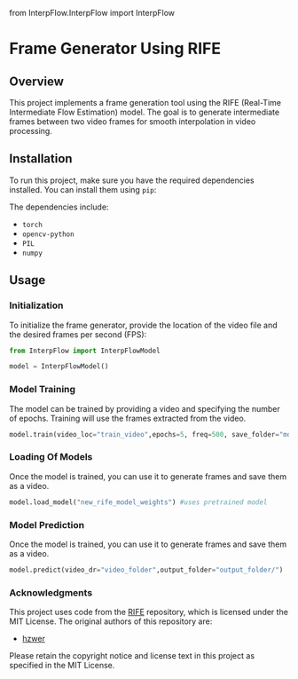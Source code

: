 from InterpFlow.InterpFlow import InterpFlow

# Frame Generator Using RIFE

## Overview

This project implements a frame generation tool using the RIFE (Real-Time Intermediate Flow Estimation) model. The goal is to generate intermediate frames between two video frames for smooth interpolation in video processing.

## Installation

To run this project, make sure you have the required dependencies installed. You can install them using `pip`:

The dependencies include:

- `torch`
- `opencv-python`
- `PIL`
- `numpy`

## Usage

### Initialization

To initialize the frame generator, provide the location of the video file and the desired frames per second (FPS):

```python
from InterpFlow import InterpFlowModel

model = InterpFlowModel()
```


### Model Training

The model can be trained by providing a video and specifying the number of epochs. Training will use the frames extracted from the video.

```python
model.train(video_loc="train_video",epochs=5, freq=500, save_folder="models/")
```
### Loading Of Models

Once the model is trained, you can use it to generate frames and save them as a video.

```python
model.load_model("new_rife_model_weights") #uses pretrained model
```

### Model Prediction

Once the model is trained, you can use it to generate frames and save them as a video.

```python
model.predict(video_dr="video_folder",output_folder="output_folder/")
```

### Acknowledgments

This project uses code from the [RIFE](https://github.com/hzwer/ECCV2022-RIFE) repository, which is licensed under the MIT License. The original authors of this repository are:

- [hzwer](https://github.com/hzwer)

Please retain the copyright notice and license text in this project as specified in the MIT License.
